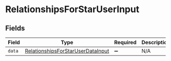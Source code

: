 # RelationshipsForStarUserInput


## Fields

| Field                                                                                         | Type                                                                                          | Required                                                                                      | Description                                                                                   |
| --------------------------------------------------------------------------------------------- | --------------------------------------------------------------------------------------------- | --------------------------------------------------------------------------------------------- | --------------------------------------------------------------------------------------------- |
| `data`                                                                                        | [RelationshipsForStarUserDataInput](../../models/shared/relationshipsforstaruserdatainput.md) | :heavy_minus_sign:                                                                            | N/A                                                                                           |